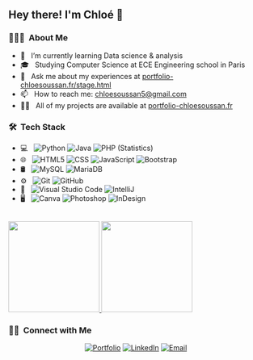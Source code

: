 
<h2> Hey there! I'm Chloé 👋 </h2>

<h3> 👨🏻‍💻 &nbsp;About Me </h3>

- 🌱 &nbsp; I’m currently learning Data science & analysis
- 🎓 &nbsp; Studying Computer Science at ECE Engineering school in Paris 
- 💬 &nbsp; Ask me about my experiences at <a href="https://portfolio-chloesoussan.fr/stage.html/">portfolio-chloesoussan.fr/stage.html</a>
- 📫 &nbsp; How to reach me: chloesoussan5@gmail.com
- 👨‍💻 &nbsp; All of my projects are available at <a href="https://portfolio-chloesoussan.fr/">portfolio-chloesoussan.fr</a>

<h3> 🛠 &nbsp;Tech Stack</h3>

- 💻 &nbsp;
  ![Python](https://img.shields.io/badge/-Python-333333?style=flat&logo=python)
  ![Java](https://img.shields.io/badge/-Java-333333?style=flat&logo=Java&logoColor=007396)
  ![PHP (Statistics)](https://img.shields.io/badge/-PHP-333333?style=flat&logo=PHP&logoColor=276DC3)
- 🌐 &nbsp;
  ![HTML5](https://img.shields.io/badge/-HTML5-333333?style=flat&logo=HTML5)
  ![CSS](https://img.shields.io/badge/-CSS-333333?style=flat&logo=CSS3&logoColor=1572B6)
  ![JavaScript](https://img.shields.io/badge/-JavaScript-333333?style=flat&logo=javascript)
  ![Bootstrap](https://img.shields.io/badge/-Bootstrap-333333?style=flat&logo=bootstrap&logoColor=563D7C)
- 🛢 &nbsp;
  ![MySQL](https://img.shields.io/badge/-MySQL-333333?style=flat&logo=mysql)
  ![MariaDB](https://img.shields.io/badge/-MariaDB-333333?style=flat&logo=mariadb)
- ⚙️ &nbsp;
  ![Git](https://img.shields.io/badge/-Git-333333?style=flat&logo=git)
  ![GitHub](https://img.shields.io/badge/-GitHub-333333?style=flat&logo=github)
- 🔧 &nbsp;
  ![Visual Studio Code](https://img.shields.io/badge/-Visual%20Studio%20Code-333333?style=flat&logo=visual-studio-code&logoColor=007ACC)
  ![IntelliJ](https://img.shields.io/badge/-IntelliJ-333333?style=flat&logo=intellij)
- 🖥 &nbsp;
  ![Canva](https://img.shields.io/badge/-Canva-333333?style=flat&logo=canva)
  ![Photoshop](https://img.shields.io/badge/-Photoshop-333333?style=flat&logo=adobe-photoshop)
  ![InDesign](https://img.shields.io/badge/-InDesign-333333?style=flat&logo=adobe-indesign)

<br/>

<a href="https://github.com/AVS1508">
  <img height="180em" src="https://github-readme-stats.vercel.app/api?username=chloesoussan&theme=buefy&show_icons=true" />
  <img height="180em" src="https://github-readme-stats.vercel.app/api/top-langs/?username=chloesoussan&theme=buefy&layout=compact" />
</a>

<br/>

<h3> 🤝🏻 &nbsp;Connect with Me </h3>

<p align="center">
<a href="https://portfolio-chloesoussan.fr/"><img alt="Portfolio" src="https://img.shields.io/badge/portfolio-chloesoussan.fr-blue?style=flat-square&logo=google-chrome"></a>
<a href="https://https://www.linkedin.com/in/chlo%C3%A9-soussan-657ba3198/"><img alt="LinkedIn" src="https://img.shields.io/badge/LinkedIn-Chloé%20Soussan%20-blue?style=flat-square&logo=linkedin"></a>
<a href="mailto:chloesoussan5@gmail.com"><img alt="Email" src="https://img.shields.io/badge/Email-chloesoussan5@gmail.com-blue?style=flat-square&logo=gmail"></a>
</p>
